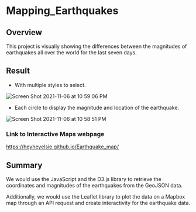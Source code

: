 # Mapping_Earthquakes

## Overview

This project is visually showing the differences between the magnitudes of earthquakes all over the world for the last seven days.

## Result

- With multiple styles to select.

![Screen Shot 2021-11-06 at 10 59 06 PM](https://user-images.githubusercontent.com/88747464/140630818-2689ac95-a09e-4087-926a-53370ac9fde3.png)

- Each circle to display the magnitude and location of the earthquake.

![Screen Shot 2021-11-06 at 10 58 51 PM](https://user-images.githubusercontent.com/88747464/140630821-a3bc5c91-4e93-4568-bc5e-78b508a271ad.png)

### Link to Interactive Maps webpage

https://heyheyelsie.github.io/Earthquake_map/

## Summary

We would use the JavaScript and the D3.js library to retrieve the coordinates and magnitudes of the earthquakes from the GeoJSON data. 

Additionally, we would use the Leaflet library to plot the data on a Mapbox map through an API request and create interactivity for the earthquake data.

